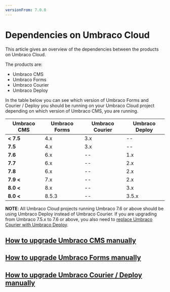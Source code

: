 ```yaml
---
versionFrom: 7.0.0
---
```


# Dependencies on Umbraco Cloud

This article gives an overview of the dependencies between the products on Umbraco Cloud.

The products are:

* Umbraco CMS
* Umbraco Forms
* Umbraco Courier
* Umbraco Deploy

In the table below you can see which version of Umbraco Forms and Courier / Deploy you should be running on your Umbraco Cloud project depending on which version of Umbraco CMS, you are running.

|Umbraco CMS   |Umbraco Forms   |Umbraco Courier   |Umbraco Deploy   |
|--------------|----------------|------------------|-----------------|
|**< 7.5**     |4.x             |3.x               |--               |
|**7.5**       |4.x             |3.x               |--               |
|**7.6**       |6.x             |--                |1.x              |
|**7.7**       |6.x             |--                |2.x              |
|**7.8**       |6.x             |--                |2.x              |
|**7.9 <**     |7.x             |--                |2.x              |
|**8.0 <**     |8.x             |--                |3.x              |
|**8.0 <**     |8.5.3           |--                |3.5.x            |

**NOTE**: All Umbraco Cloud projects running Umbraco 7.6 or above should be using Umbraco Deploy instead of Umbraco Courier. If you are upgrading from Umbraco 7.5.x to 7.6 or above, you also need to [replace Umbraco Courier with Umbraco Deploy](../Moving-from-Courier-to-Deploy).

## [How to upgrade Umbraco CMS manually](../Manual-Upgrades/Manual-CMS-upgrade.md)

## [How to upgrade Umbraco Forms manually](https://our.umbraco.com/documentation/Add-ons/UmbracoForms/Installation/ManualUpgrade)

## [How to upgrade Umbraco Courier / Deploy manually](../Manual-upgrades/Manual-Deploy-and-Courier-Upgrade)
